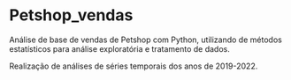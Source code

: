 # Petshop_vendas

Análise de base de vendas de Petshop com Python, utilizando de métodos estatísticos para análise exploratória e tratamento de dados.

Realização de análises de séries temporais dos anos de 2019-2022.

